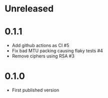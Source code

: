 # Unreleased

# 0.1.1

 * Add github actions as CI #5
 * Fix bad MTU packing causing flaky tests #4
 * Remove ciphers using RSA #3

# 0.1.0
  * First published version
